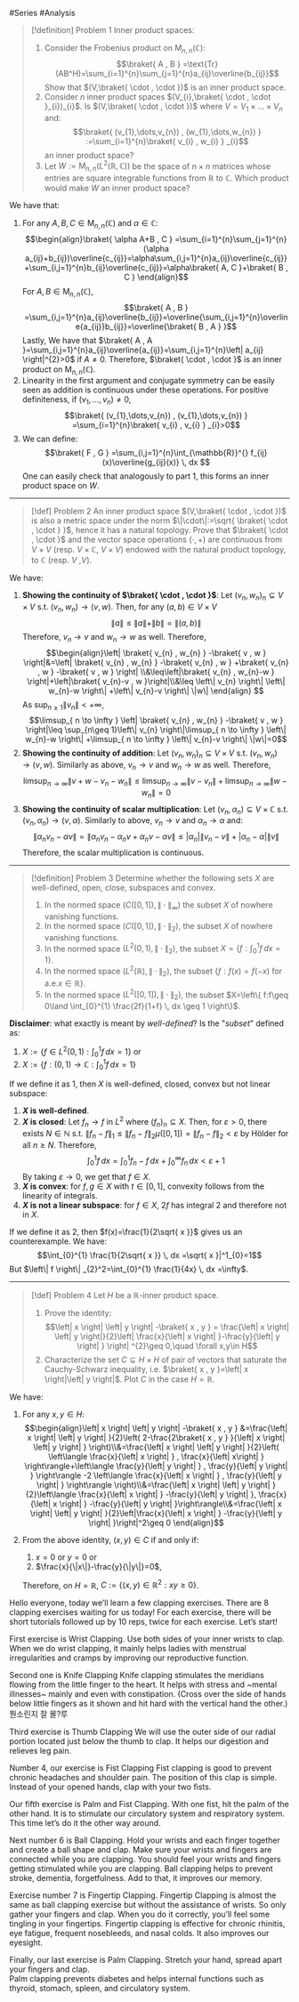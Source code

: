 #Series #Analysis 

> [!definition] Problem 1
> Inner product spaces: 
> 1. Consider the Frobenius product on $\text{M}_{n,n}(\mathbb{C})$: $$\braket{ A , B } =\text{Tr}(AB^H)=\sum_{i=1}^{n}\sum_{j=1}^{n}a_{ij}\overline{b_{ij}}$$Show that $(V,\braket{ \cdot , \cdot })$ is an inner product space.
> 2. Consider $n$ inner product spaces $(V_{i},\braket{ \cdot , \cdot }_{i})_{i}$. Is $(V,\braket{ \cdot , \cdot })$ where $V=V_{1}\times\dots \times V_{n}$ and: $$\braket{ (v_{1},\dots,v_{n}) , (w_{1},\dots,w_{n}) } :=\sum_{i=1}^{n}\braket{ v_{i} , w_{i} } _{i}$$an inner product space?
> 3. Let $W:=\text{M}_{n,n}(L^2(\mathbb{R},\mathbb{C}))$ be the space of $n\times n$ matrices whose entries are square integrable functions from $\mathbb{R}$ to $\mathbb{C}$. Which product would make $W$ an inner product space?

We have that:
1. For any $A,B,C\in \text{M}_{n,n}(\mathbb{C})$ and $\alpha\in \mathbb{C}$: $$\begin{align}\braket{ \alpha A+B , C } =\sum_{i=1}^{n}\sum_{j=1}^{n}(\alpha a_{ij}+b_{ij})\overline{c_{ij}}=\alpha\sum_{i,j=1}^{n}a_{ij}\overline{c_{ij}}+\sum_{i,j=1}^{n}b_{ij}\overline{c_{ij}}=\alpha\braket{  A, C }+\braket{ B , C }  \end{align}$$For $A,B\in \text{M}_{n,n}(\mathbb{C})$, $$\braket{ A , B } =\sum_{i,j=1}^{n}a_{ij}\overline{b_{ij}}=\overline{\sum_{i,j=1}^{n}\overline{a_{ij}}b_{ij}}=\overline{\braket{ B , A } }$$Lastly, We have that $\braket{ A , A }=\sum_{i,j=1}^{n}a_{ij}\overline{a_{ij}}=\sum_{i,j=1}^{n}\left| a_{ij} \right|^{2}>0$ if $A\neq 0$. Therefore, $\braket{ \cdot , \cdot }$ is an inner product on $\text{M}_{n,n}(\mathbb{C})$.
2. Linearity in the first argument and conjugate symmetry can be easily seen as addition is continuous under these operations. For positive definiteness, if $(v_{1},\dots,v_{n})\neq 0$, $$\braket{ (v_{1},\dots,v_{n}) , (v_{1},\dots,v_{n}) } =\sum_{i=1}^{n}\braket{ v_{i} , v_{i} } _{i}>0$$
3. We can define: $$\braket{ F , G } =\sum_{i,j=1}^{n}\int_{\mathbb{R}}^{} f_{ij}(x)\overline{g_{ij}(x)} \, dx  $$One can easily check that analogously to part 1, this forms an inner product space on $W$.
---
> [!def] Problem 2
> An inner product space $(V,\braket{ \cdot , \cdot })$ is also a metric space under the norm $\|\cdot\|:=\sqrt{ \braket{ \cdot , \cdot } }$, hence it has a natural topology. Prove that $\braket{ \cdot , \cdot }$ and the vector space operations $(\cdot,+)$ are continuous from $V\times V$ (resp. $V\times \mathbb{C}$, $V\times V$) endowed with the natural product topology, to $\mathbb{C}$ (resp. $V$ ,$V$). 

We have:
1. **Showing the continuity of $\braket{ \cdot , \cdot }$**:
   Let $(v_{n},w_{n})_{n}\subseteq V\times V$ s.t. $(v_{n},w_{n})\to(v,w)$. Then, for any $(a,b)\in V\times V$
   $$\|a\|\leq\|a\|+\|b\|=\|(a,b)\|$$Therefore, $v_{n}\to v$ and $w_{n}\to w$ as well. Therefore, $$\begin{align}\left| \braket{ v_{n} , w_{n} } -\braket{ v , w }  \right|&=\left| \braket{ v_{n} , w_{n} } -\braket{ v_{n} , w } +\braket{ v_{n} , w }  -\braket{ v , w } \right| \\&\leq\left|\braket{ v_{n} , w_{n}-w }   \right|+\left|\braket{ v_{n}-v , w }\right|\\&\leq \left\| v_{n} \right\| \left\| w_{n}-w \right\| +\left\| v_{n}-v \right\| \|w\|  \end{align} $$As $\sup_{n\geq 1}\left\| v_{n} \right\|<+\infty$, $$\limsup_{ n \to \infty } \left| \braket{ v_{n} , w_{n} } -\braket{ v , w }  \right|\leq \sup_{n\geq 1}\left\| v_{n} \right\|\limsup_{ n \to \infty } \left\| w_{n}-w \right\| +\limsup_{ n \to \infty } \left\| v_{n}-v \right\| \|w\|=0$$
2. **Showing the continuity of addition**:
   Let $(v_{n},w_{n})_{n}\subseteq V\times V$ s.t. $(v_{n},w_{n})\to(v,w)$. Similarly as above, $v_{n}\to v$ and $w_{n}\to w$ as well. Therefore, $$\limsup_{ n \to \infty } \|v+w-v_{n}-w_{n}\|\leq\limsup_{ n \to \infty }\|v-v_{n}\|+\limsup_{ n \to \infty }\left\| w-w_{n} \right\| =0 $$
3. **Showing the continuity of scalar multiplication**:
	Let $(v_{n},\alpha_{n})\subseteq V\times \mathbb{C}$ s.t. $(v_{n},\alpha_{n})\to(v,\alpha)$. Similarly to above, $v_{n}\to v$ and $\alpha_{n}\to\alpha$ and: $$\|\alpha_{n} v_{n}-\alpha v\|=\|\alpha_{n}v_{n}-\alpha_{n}v+\alpha_{n}v-\alpha v\|\leq \left| \alpha_{n} \right| \left\| v_{n}-v \right\| +\left| \alpha_{n}-\alpha \right| \|v\|$$Therefore, the scalar multiplication is continuous.
---

> [!definition] Problem 3
> Determine whether the following sets $X$ are well-defined, open, close, subspaces and convex.
> 1. In the normed space $(C([0,1]),\|\cdot\|_{\infty})$ the subset $X$ of nowhere vanishing functions.
> 2. In the normed space $(C([0,1]),\|\cdot \|_{2})$, the subset $X$ of nowhere vanishing functions.
> 3. In the normed space $(L^2(0,1),\|\cdot\|_{2})$, the subset $X=\left\{  f:\int_{0}^{1} f \, dx =1  \right\}$.
> 4. In the normed space $(L^2(\mathbb{R}),\|\cdot\|_{2})$, the subset $\{ f:f(x)=f(-x)\text{ for a.e.}x\in \mathbb{R} \}$.
> 5. In the normed space $(L^2([0,1]),\|\cdot\|_{2})$, the subset $X=\left\{  f:f\geq 0\land \int_{0}^{1} \frac{2f}{1+f} \, dx \geq 1 \right\}$.


**Disclaimer**: what exactly is meant by *well-defined*? Is the "*subset*" defined as: 
1. $X:=\left\{  f\in L^2(0,1):\int_{0}^{1} f \, dx =1  \right\}$ or 
2. $X:=\left\{  f:(0,1)\to \mathbb{C}:\int_{0}^{1} f \, dx=1  \right\}$

If we define it as 1, then $X$ is well-defined, closed, convex but not linear subspace:
1. **$X$ is well-defined**.
2. **$X$ is closed**: Let $f_{n}\to f$ in $L^2$ where $(f_{n})_{n}\subseteq X$. Then, for $\varepsilon>0$, there exists $N\in \mathbb{N}$ s.t. $\|f_{n}-f\|_{1}\leq \left\| f_{n}-f \right\|_{2}\mu([0,1])=\left\| f_{n}-f \right\|_{2}<\varepsilon$ by Hölder for all $n\geq N$. Therefore, $$\int_{0}^{1} f \, dx = \int_{0}^{1} f_{n}-f \, dx +\int_{0}^{\infty} f_{n} \, dx <\varepsilon+1$$By taking $\varepsilon\to {0}$, we get that $f\in X$. 
3. **$X$ is convex**: for $f,g\in X$ with $t\in[0,1]$, convexity follows from the linearity of integrals.
4. **$X$ is not a linear subspace**: for $f\in X$, $2f$ has integral $2$ and therefore not in $X$.

If we define it as 2, then $f(x)=\frac{1}{2\sqrt{ x }}$ gives us an counterexample. We have: $$\int_{0}^{1} \frac{1}{2\sqrt{ x }} \, dx =\sqrt{ x }|^1_{0}=1$$But $\left\| f \right\| _{2}^2=\int_{0}^{1} \frac{1}{4x} \, dx =\infty$.

---
> [!def] Problem 4
> Let $H$ be a $\mathbb{R}$-inner product space. 
> 1. Prove the identity: $$\left| x \right| \left| y \right| -\braket{ x , y } = \frac{\left| x \right| \left| y \right|}{2}\left| \frac{x}{\left| x \right| }-\frac{y}{\left| y \right| } \right| ^{2}\geq 0,\quad \forall x,y\in H$$
> 2. Characterize the set $C\subseteq H\times H$ of pair of vectors that saturate the Cauchy-Schwarz inequality, i.e. $\braket{ x , y }=\left| x \right|\left| y \right|$. Plot $C$ in the case $H=\mathbb{R}$.

We have: 
1. For any $x,y\in H$:$$\begin{align}\left| x \right| \left| y \right| -\braket{ x , y } &=\frac{\left| x \right| \left| y \right| }{2}\left( 2-\frac{2\braket{ x , y } }{\left| x \right| \left| y \right| } \right)\\&=\frac{\left| x \right| \left| y \right| }{2}\left( \left\langle \frac{x}{\left| x \right| } , \frac{x}{\left| x\right| } \right\rangle+\left\langle \frac{y}{\left| y \right| } , \frac{y}{\left| y \right| } \right\rangle -2 \left\langle \frac{x}{\left| x \right| } , \frac{y}{\left| y \right| } \right\rangle  \right)\\&=\frac{\left| x \right| \left| y \right| }{2}\left\langle \frac{x}{\left| x \right| } -\frac{y}{\left| y \right| }, \frac{x}{\left| x \right| } -\frac{y}{\left| y \right| }\right\rangle\\&=\frac{\left| x \right| \left| y \right| }{2}\left|\frac{x}{\left| x \right| } -\frac{y}{\left| y \right| }\right|^2\geq 0 \end{align}$$
2. From the above identity, $(x,y)\in C$ if and only if:
	1. $x=0$ or $y=0$ or
	2. $\frac{x}{\|x\|}-\frac{y}{\|y\|}=0$, 

	Therefore, on $H=\mathbb{R}$, $C:=\{ (x,y)\in \mathbb{R}^{2}: xy\geq 0 \}$.
	



Hello everyone, today we’ll learn a few clapping exercises. 
There are 8 clapping exercises waiting for us today! For each exercise, there will be short tutorials followed up by 10 reps, twice for each exercise.
Let’s start!

First exercise is Wrist Clapping.
Use both sides of your inner wrists to clap. When we do wrist clapping, it mainly helps ladies with menstrual irregularities and cramps by improving our reproductive function.   

Second one is Knife Clapping
Knife clapping stimulates the meridians flowing from the little finger to the heart.  It helps with stress and ~mental illnesses~ mainly and even with constipation. (Cross over the side of hands below little fingers as it shown and hit hard with the vertical hand the other.) 뭔소린지 잘 몰?루

Third exercise is Thumb Clapping 
We will use the outer side of our radial portion located just below the thumb to clap. It helps our digestion and relieves leg pain. 

Number 4, our exercise is Fist Clapping
Fist clapping is good to prevent chronic headaches and shoulder pain. The position of this clap is simple. Instead of your opened hands, clap with your two fists.   

Our fifth exercise is Palm and Fist Clapping. With one fist, hit the palm of the other hand. 
It is to stimulate our circulatory system and respiratory system.
This time let’s do it the other way around. 

Next number 6 is Ball Clapping. 
Hold your wrists and each finger together and create a ball shape and clap. Make sure your wrists and fingers are connected while you are clapping. You should feel your wrists and fingers getting stimulated while you are clapping. 
Ball clapping helps to prevent stroke, dementia, forgetfulness. Add to that, it improves our memory.  

Exercise number 7 is Fingertip Clapping. 
Fingertip Clapping is almost the same as ball clapping exercise but without the assistance of wrists. So only gather your fingers and clap. When you do it correctly, you’ll feel some tingling in your fingertips. 
Fingertip clapping is effective for chronic rhinitis, eye fatigue, frequent nosebleeds, and nasal colds. It also improves our eyesight.

Finally, our last exercise is Palm Clapping. 
Stretch your hand, spread apart your fingers and clap.  
Palm clapping prevents diabetes and helps internal functions such as thyroid, stomach, spleen, and circulatory system.